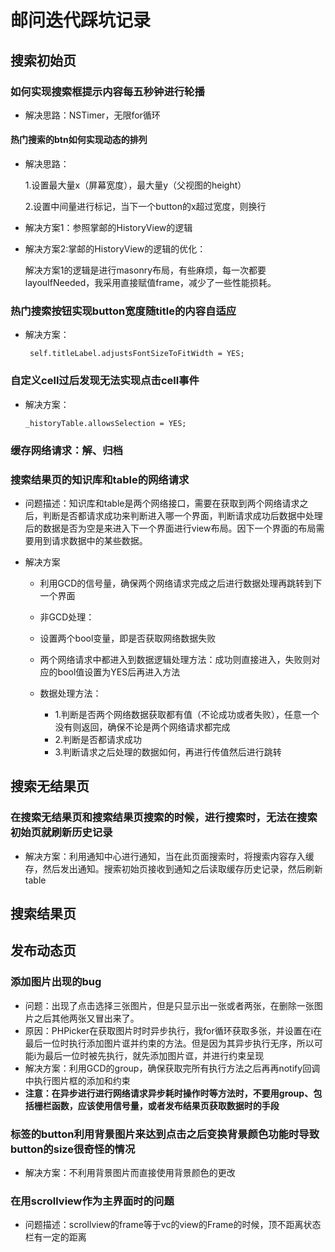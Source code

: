 #  邮问迭代踩坑记录

##  搜索初始页

### 如何实现搜索框提示内容每五秒钟进行轮播

- 解决思路：NSTimer，无限for循环

#### 热门搜索的btn如何实现动态的排列

- 解决思路：

  1.设置最大量x（屏幕宽度），最大量y（父视图的height）

  2.设置中间量进行标记，当下一个button的x超过宽度，则换行

- 解决方案1：参照掌邮的HistoryView的逻辑

- 解决方案2:掌邮的HistoryView的逻辑的优化：

  解决方案1的逻辑是进行masonry布局，有些麻烦，每一次都要layouIfNeeded，我采用直接赋值frame，减少了一些性能损耗。

### 热门搜索按钮实现button宽度随title的内容自适应

- 解决方案：

  ` self.titleLabel.adjustsFontSizeToFitWidth = YES;`

### 自定义cell过后发现无法实现点击cell事件

- 解决方案：

  `_historyTable.allowsSelection = YES;`

### 缓存网络请求：解、归档

### 搜索结果页的知识库和table的网络请求

- 问题描述：知识库和table是两个网络接口，需要在获取到两个网络请求之后，判断是否都请求成功来判断进入哪一个界面，判断请求成功后数据中处理后的数据是否为空是来进入下一个界面进行view布局。因下一个界面的布局需要用到请求数据中的某些数据。

- 解决方案

  - 利用GCD的信号量，确保两个网络请求完成之后进行数据处理再跳转到下一个界面

  -  非GCD处理：
    - 设置两个bool变量，即是否获取网络数据失败
    - 两个网络请求中都进入到数据逻辑处理方法：成功则直接进入，失败则对应的bool值设置为YES后再进入方法
    - 数据处理方法：
      - 1.判断是否两个网络数据获取都有值（不论成功或者失败），任意一个没有则返回，确保不论是两个网络请求都完成
      - 2.判断是否都请求成功
      - 3.判断请求之后处理的数据如何，再进行传值然后进行跳转

##  搜索无结果页

### 在搜索无结果页和搜索结果页搜索的时候，进行搜索时，无法在搜索初始页就刷新历史记录

- 解决方案：利用通知中心进行通知，当在此页面搜索时，将搜索内容存入缓存，然后发出通知。搜索初始页接收到通知之后读取缓存历史记录，然后刷新table

## 搜索结果页



##  发布动态页

### 添加图片出现的bug

- 问题：出现了点击选择三张图片，但是只显示出一张或者两张，在删除一张图片之后其他两张又冒出来了。
- 原因：PHPicker在获取图片时时异步执行，我for循环获取多张，并设置在i在最后一位时执行添加图片诓并约束的方法。但是因为其异步执行无序，所以可能i为最后一位时被先执行，就先添加图片诓，并进行约束呈现
- 解决方案：利用GCD的group，确保获取完所有执行方法之后再再notify回调中执行图片框的添加和约束
- **注意：在异步进行进行网络请求异步耗时操作时等方法时，不要用group、包括栅栏函数，应该使用信号量，或者发布结果页获取数据时的手段**

### 标签的button利用背景图片来达到点击之后变换背景颜色功能时导致button的size很奇怪的情况

- 解决方案：不利用背景图片而直接使用背景颜色的更改

### 在用scrollview作为主界面时的问题

- 问题描述：scrollview的frame等于vc的view的Frame的时候，顶不距离状态栏有一定的距离

  

